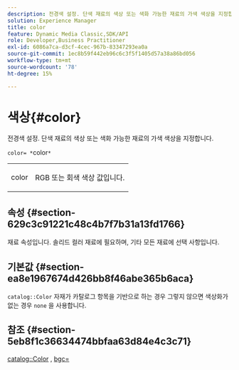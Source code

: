 ```yaml
---
description: 전경색 설정. 단색 재료의 색상 또는 색화 가능한 재료의 가색 색상을 지정합니다.
solution: Experience Manager
title: color
feature: Dynamic Media Classic,SDK/API
role: Developer,Business Practitioner
exl-id: 6086a7ca-d3cf-4cec-967b-83347293ea0a
source-git-commit: 1ec8b59f442eb96c6c3f5f1405d57a38a86bd056
workflow-type: tm+mt
source-wordcount: '78'
ht-degree: 15%

---
```


# 색상{#color}

전경색 설정. 단색 재료의 색상 또는 색화 가능한 재료의 가색 색상을 지정합니다.

`color= *`color`*`

<table id="simpletable_C5AF9074CCA64EA5921772DF3F7E0F55"> 
 <tr class="strow"> 
  <td class="stentry"> <p><span class="varname"> color</span> </p> </td> 
  <td class="stentry"> <p>RGB 또는 회색 색상 값입니다. </p></td> 
 </tr> 
</table>

## 속성 {#section-629c3c91221c48c4b7f7b31a13fd1766}

재료 속성입니다. 솔리드 컬러 재료에 필요하며, 기타 모든 재료에 선택 사항입니다.

## 기본값 {#section-ea8e1967674d426bb8f46abe365b6aca}

`catalog::Color` 자재가 카탈로그 항목을 기반으로 하는 경우 그렇지 않으면 색상화가 없는 경우 `none` 을 사용합니다.

## 참조 {#section-5eb8f1c36634474bbfaa63d84e4c3c71}

[catalog::Color](../../../../../ir-api/material-cat/image-rendering-api-ref/c-ir-material-catalog/c-ir-material-data-reference/r-ir-cat-color.md#reference-7639487fe0ac48beb9e8afa4dc845552) ,  [bgc=](../../../../../ir-api/http-protocol/image-rendering-api-ref/c-ir-http-protocol-ref/c-ir-http-protocol-command-reference/r-ir-bgc.md#reference-3f5c78cea01c4a85aa582076d23aebb0)
